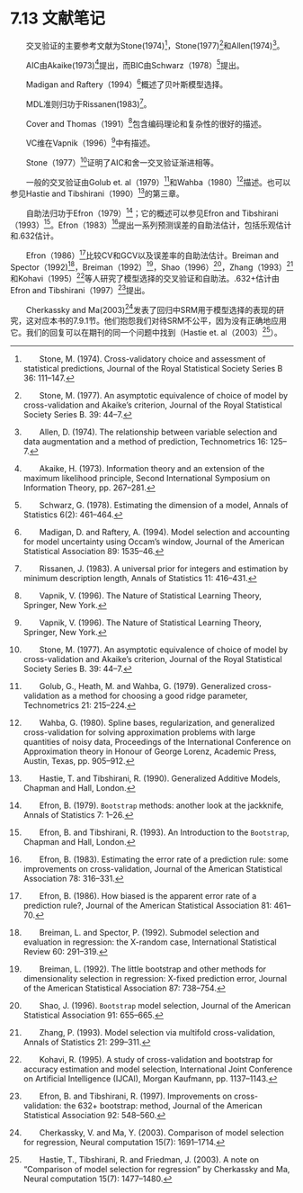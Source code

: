# 7.13 文献笔记
<style>p{text-indent:2em;2}</style>

交叉验证的主要参考文献为Stone(1974)[^1]，Stone(1977)[^2]和Allen(1974)[^3]。

AIC由Akaike(1973)[^4]提出，而BIC由Schwarz（1978）[^5]提出。

Madigan and Raftery（1994）[^6]概述了贝叶斯模型选择。

MDL准则归功于Rissanen(1983)[^7]。

Cover and Thomas（1991）[^8]包含编码理论和复杂性的很好的描述。

VC维在Vapnik（1996）[^8]中有描述。

Stone（1977）[^2]证明了AIC和舍一交叉验证渐进相等。

一般的交叉验证由Golub et. al（1979）[^10]和Wahba（1980）[^11]描述。也可以参见Hastie and Tibshirani（1990）[^12]的第三章。

自助法归功于Efron（1979）[^13]；它的概述可以参见Efron and Tibshirani（1993）[^14]。Efron（1983）[^15]提出一系列预测误差的自助法估计，包括乐观估计和.632估计。

Efron（1986）[^16]比较CV和GCV以及误差率的自助法估计。Breiman and Spector（1992)[^17]，Breiman（1992）[^18]，Shao（1996）[^19]，Zhang（1993）[^20]和Kohavi（1995）[^21]等人研究了模型选择的交叉验证和自助法。.632+估计由Efron and Tibshirani（1997）[^22]提出。

Cherkassky and Ma(2003)[^23]发表了回归中SRM用于模型选择的表现的研究，这对应本书的7.9.1节。他们抱怨我们对待SRM不公平，因为没有正确地应用它。我们的回复可以在期刊的同一个问题中找到（Hastie et. al（2003）[^24]）。

[^1]: Stone, M. (1974). Cross-validatory choice and assessment of statistical predictions, Journal of the Royal Statistical Society Series B 36: 111–147.
[^2]: Stone, M. (1977). An asymptotic equivalence of choice of model by cross-validation and Akaike’s criterion, Journal of the Royal Statistical Society Series B. 39: 44–7.
[^3]: Allen, D. (1974). The relationship between variable selection and data augmentation and a method of prediction, Technometrics 16: 125–7.
[^4]: Akaike, H. (1973). Information theory and an extension of the maximum likelihood principle, Second International Symposium on Information Theory, pp. 267–281.
[^5]: Schwarz, G. (1978). Estimating the dimension of a model, Annals of Statistics 6(2): 461–464.
[^6]: Madigan, D. and Raftery, A. (1994). Model selection and accounting for model uncertainty using Occam’s window, Journal of the American Statistical Association 89: 1535–46.
[^7]: Rissanen, J. (1983). A universal prior for integers and estimation by minimum description length, Annals of Statistics 11: 416–431.
[^8]: Vapnik, V. (1996). The Nature of Statistical Learning Theory, Springer, New York.
[^10]: Golub, G., Heath, M. and Wahba, G. (1979). Generalized cross-validation as a method for choosing a good ridge parameter, Technometrics 21: 215–224.
[^11]: Wahba, G. (1980). Spline bases, regularization, and generalized cross-validation for solving approximation problems with large quantities of noisy data, Proceedings of the International Conference on Approximation theory in Honour of George Lorenz, Academic Press, Austin, Texas, pp. 905–912.
[^12]: Hastie, T. and Tibshirani, R. (1990). Generalized Additive Models, Chapman and Hall, London.
[^13]: Efron, B. (1979). `Bootstrap` methods: another look at the jackknife, Annals of Statistics 7: 1–26.
[^14]: Efron, B. and Tibshirani, R. (1993). An Introduction to the `Bootstrap`, Chapman and Hall, London.
[^15]: Efron, B. (1983). Estimating the error rate of a prediction rule: some improvements on cross-validation, Journal of the American Statistical Association 78: 316–331.
[^16]: Efron, B. (1986). How biased is the apparent error rate of a prediction rule?, Journal of the American Statistical Association 81: 461–70.
[^17]: Breiman, L. and Spector, P. (1992). Submodel selection and evaluation in regression: the X-random case, International Statistical Review 60: 291–319.
[^18]: Breiman, L. (1992). The little bootstrap and other methods for dimensionality selection in regression: X-fixed prediction error, Journal of the American Statistical Association 87: 738–754.
[^19]: Shao, J. (1996). `Bootstrap` model selection, Journal of the American Statistical Association 91: 655–665.
[^20]: Zhang, P. (1993). Model selection via multifold cross-validation, Annals of Statistics 21: 299–311.
[^21]: Kohavi, R. (1995). A study of cross-validation and bootstrap for accuracy estimation and model selection, International Joint Conference
on Artificial Intelligence (IJCAI), Morgan Kaufmann, pp. 1137–1143.
[^22]: Efron, B. and Tibshirani, R. (1997). Improvements on cross-validation: the 632+ bootstrap: method, Journal of the American Statistical Association 92: 548–560.
[^23]: Cherkassky, V. and Ma, Y. (2003). Comparison of model selection for regression, Neural computation 15(7): 1691–1714.
[^24]: Hastie, T., Tibshirani, R. and Friedman, J. (2003). A note on “Comparison of model selection for regression” by Cherkassky and Ma, Neural computation 15(7): 1477–1480.
